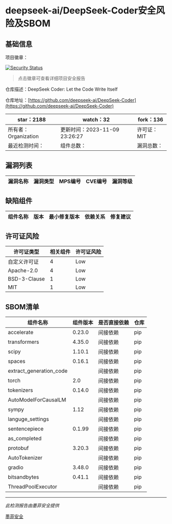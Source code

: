 # deepseek-ai/DeepSeek-Coder安全风险及SBOM

## 基础信息

项目徽章：

[![Security Status](https://www.murphysec.com/platform3/v31/badge/1722683134805516288.svg)](https://www.murphysec.com/console/report/1721234612218302464/1722683134805516288)

> 点击徽章可查看详细项目安全报告

仓库描述：DeepSeek Coder: Let the Code Write Itself

仓库地址：[https://github.com/deepseek-ai/DeepSeek-Coder](https://github.com/deepseek-ai/DeepSeek-Coder)

| star：2188 | watch：32 | fork：136 |
| ----------- | -------------- | ------------ |
| 所有者：Organization | 更新时间：2023-11-09 23:26:27 | 许可证：MIT |
| 最近检测时间： | 组件总数： | 漏洞总数： |




## 漏洞列表

| 漏洞名称 | 漏洞类型 | MPS编号 | CVE编号 | 漏洞等级 |
| ------- | ------ | ------- | ------ | ----- |





## 缺陷组件

| 组件名称 | 版本 | 最小修复版本 | 依赖关系 | 修复建议 |
| -------- | ---- | ------------ | -------- | -------- |





## 许可证风险

| 许可证类型 | 相关组件 | 许可证风险 |
| ---------- | -------- | ---------- |
|自定义许可证|4|Low|
|Apache-2.0|4|Low|
|BSD-3-Clause|1|Low|
|MIT|1|Low|




## SBOM清单

| 组件名称 | 组件版本 | 是否直接依赖 | 仓库 |
| -------- | -------- | ------------ | ---- |
|accelerate|0.23.0|间接依赖|pip|
|transformers|4.35.0|间接依赖|pip|
|scipy|1.10.1|间接依赖|pip|
|spaces|0.16.1|间接依赖|pip|
|extract_generation_code||间接依赖|pip|
|torch|2.0|间接依赖|pip|
|tokenizers|0.14.0|间接依赖|pip|
|AutoModelForCausalLM||间接依赖|pip|
|sympy|1.12|间接依赖|pip|
|languge_settings||间接依赖|pip|
|sentencepiece|0.1.99|间接依赖|pip|
|as_completed||间接依赖|pip|
|protobuf|3.20.3|间接依赖|pip|
|AutoTokenizer||间接依赖|pip|
|gradio|3.48.0|间接依赖|pip|
|bitsandbytes|0.41.1|间接依赖|pip|
|ThreadPoolExecutor||间接依赖|pip|


------

*此检测报告由墨菲安全提供*

[墨菲安全](www.murphysec.com)